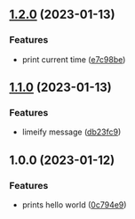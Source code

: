 ## [1.2.0](https://github.com/AkuNyb/release-with-git/compare/v1.1.0...v1.2.0) (2023-01-13)


### Features

* print current time ([e7c98be](https://github.com/AkuNyb/release-with-git/commit/e7c98be45ee7b6cab2854ce28d897a9afc855236))

## [1.1.0](https://github.com/AkuNyb/release-with-git/compare/v1.0.0...v1.1.0) (2023-01-13)


### Features

* limeify message ([db23fc9](https://github.com/AkuNyb/release-with-git/commit/db23fc94b784b8d0056e2c58fb546dc6a2099d45))

## 1.0.0 (2023-01-12)


### Features

* prints hello world ([0c794e9](https://github.com/Lundalogik/trainee-release-with-git/commit/0c794e9059097481ba270262b3117e13f0cccd66))
